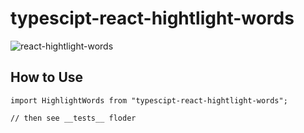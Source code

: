 # typescipt-react-hightlight-words

![react-hightlight-words](https://socialify.git.ci/unliar/react-hightlight-words/image?description=1&descriptionEditable=Hightlight%20Your%20words%20~&font=KoHo&forks=1&issues=1&language=1&owner=1&pattern=Plus&pulls=1&stargazers=1&theme=Dark)

## How to Use

```
import HighlightWords from "typescipt-react-hightlight-words";

// then see __tests__ floder
```
